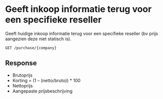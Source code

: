 # Geeft inkoop informatie terug voor een specifieke reseller

Geeft huidige inkoop informatie terug voor een specifieke reseller (bv prijs aangezien deze niet statisch is).

```apacheconf
GET /purchase/{company}
```

## Response
- Brutoprijs
- Korting = (1 – (netto/bruto)) * 100
- Nettoprijs
- Aangepaste prijsbeschrijving
